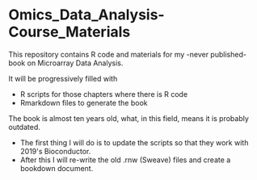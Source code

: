 # Omics_Data_Analysis-Course_Materials

This repository contains R code and materials for my -never published- book on Microarray Data Analysis.

It will be progressively filled with 

- R scripts for those chapters where there is R code
- Rmarkdown files to generate the book

The book is almost ten years old, what, in this field, means it is probably outdated. 

- The first thing I will do is to update the scripts so that they work with 2019's Bioconductor. 
- After this I will re-write the old .rnw (Sweave) files and create a bookdown document.